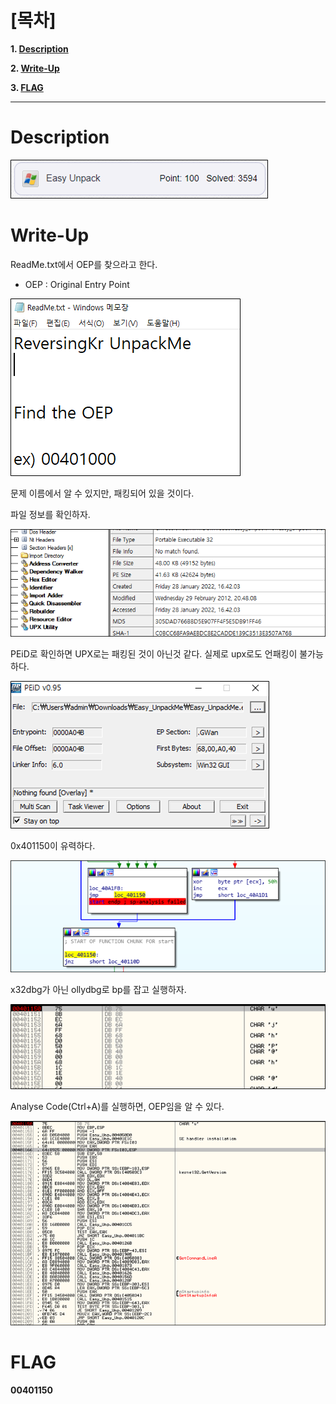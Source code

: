 # [목차]
**1. [Description](#Description)**

**2. [Write-Up](#Write-Up)**

**3. [FLAG](#FLAG)**


***


# **Description**

![](images/2022-01-28-16-40-27.png)


# **Write-Up**

ReadMe.txt에서 OEP를 찾으라고 한다.

* OEP : Original Entry Point

![](images/2022-01-28-16-44-43.png)

문제 이름에서 알 수 있지만, 패킹되어 있을 것이다.

파일 정보를 확인하자.

![](images/2022-01-28-16-53-10.png)

PEiD로 확인하면 UPX로는 패킹된 것이 아닌것 같다. 실제로 upx로도 언패킹이 불가능하다.

![](images/2022-01-28-17-10-33.png)

0x401150이 유력하다.

![](images/2022-01-28-17-15-44.png)

x32dbg가 아닌 ollydbg로 bp를 잡고 실행하자.

![](images/2022-01-28-18-05-41.png)

Analyse Code(Ctrl+A)를 실행하면, OEP임을 알 수 있다.

![](images/2022-01-28-18-09-08.png)


# **FLAG**

**00401150**